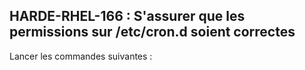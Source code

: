 ## HARDE-RHEL-166 : S'assurer que les permissions sur /etc/cron.d soient correctes

Lancer les commandes suivantes :

